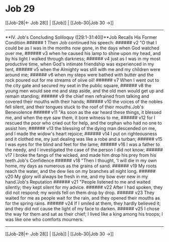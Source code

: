 # Job 29

[[Job-28|← Job 28]] | [[Job]] | [[Job-30|Job 30 →]]
***

**IV. Job's Concluding Soliloquy ([29:1-31:40])**Job Recalls His Former Condition ###### 1 Then Job continued his speech: ###### v2 "O that I could be as I was in the months now gone, in the days when God watched over me, ###### v3 when he caused his lamp to shine upon my head, and by his light I walked through darkness; ###### v4 just as I was in my most productive time, when God's intimate friendship was experienced in my tent, ###### v5 when the Almighty was still with me and my children were around me; ###### v6 when my steps were bathed with butter and the rock poured out for me streams of olive oil! ###### v7 When I went out to the city gate and secured my seat in the public square, ###### v8 the young men would see me and step aside, and the old men would get up and remain standing; ###### v9 the chief men refrained from talking and covered their mouths with their hands; ###### v10 the voices of the nobles fell silent, and their tongues stuck to the roof of their mouths.Job's Benevolence ###### v11 "As soon as the ear heard these things, it blessed me, and when the eye saw them, it bore witness to me, ###### v12 for I rescued the poor who cried out for help, and the orphan who had no one to assist him; ###### v13 the blessing of the dying man descended on me, and I made the widow's heart rejoice; ###### v14 I put on righteousness and it clothed me, my just dealing was like a robe and a turban; ###### v15 I was eyes for the blind and feet for the lame; ###### v16 I was a father to the needy, and I investigated the case of the person I did not know; ###### v17 I broke the fangs of the wicked, and made him drop his prey from his teeth.Job's Confidence ###### v18 "Then I thought, 'I will die in my own home, my days as numerous as the grains of sand. ###### v19 My roots reach the water, and the dew lies on my branches all night long. ###### v20 My glory will always be fresh in me, and my bow ever new in my hand.'Job's Reputation ###### v21 "People listened to me and waited silently; they kept silent for my advice. ###### v22 After I had spoken, they did not respond; my words fell on them drop by drop. ###### v23 They waited for me as people wait for the rain, and they opened their mouths as for the spring rains. ###### v24 If I smiled at them, they hardly believed it; and they did not cause the light of my face to darken. ###### v25 I chose the way for them and sat as their chief; I lived like a king among his troops; I was like one who comforts mourners.

***
[[Job-28|← Job 28]] | [[Job]] | [[Job-30|Job 30 →]]
